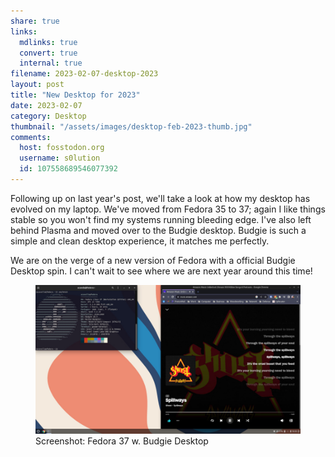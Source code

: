 ```yaml
---
share: true
links:
  mdlinks: true
  convert: true
  internal: true
filename: 2023-02-07-desktop-2023
layout: post
title: "New Desktop for 2023"
date: 2023-02-07
category: Desktop
thumbnail: "/assets/images/desktop-feb-2023-thumb.jpg"
comments:
  host: fosstodon.org
  username: s0lution
  id: 107558689546077392
---
```


Following up on last year's post, we'll take a look at how my desktop has evolved on my laptop.  We've moved from Fedora 35 to 37; again I like things stable so you won't find my systems running bleeding edge. I've also left behind Plasma and moved over to the Budgie desktop. Budgie is such a simple and clean desktop experience, it matches me perfectly. 

We are on the verge of a new version of Fedora with a official Budgie Desktop spin. I can't wait to see where we are next year around this time!

<figure>
  <img alt="Fedora 37 Budgie Desktop" src="/assets/images/desktop-feb-2023.jpg" />
  <figcaption>Screenshot: Fedora 37 w. Budgie Desktop</figcaption>
</figure>
